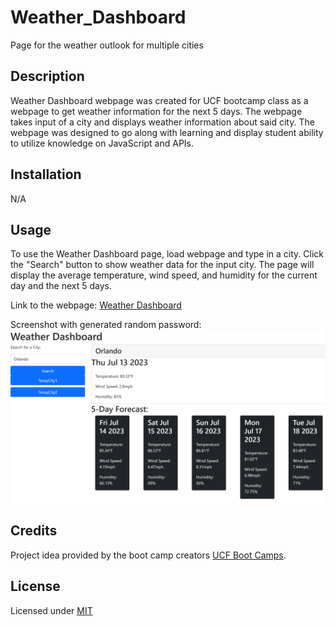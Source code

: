 # Weather_Dashboard
Page for the weather outlook for multiple cities


## Description

Weather Dashboard webpage was created for UCF bootcamp class as a webpage to get weather information for the next 5 days. The webpage takes input of a city and displays weather information about said city. The webpage was designed to go along with learning and display student ability to utilize knowledge on JavaScript and APIs.


## Installation

N/A


## Usage

To use the Weather Dashboard page, load webpage and type in a city. Click the "Search" button to show weather data for the input city. The page will display the average temperature, wind speed, and humidity for the current day and the next 5 days.

Link to the webpage: [Weather Dashboard](https://sienkc.github.io/Weather_Dashboard/)

Screenshot with generated random password:
![Screenshot of Webpage with city details shown](./assets/images/screenshot.png)

## Credits

Project idea provided by the boot camp creators [UCF Boot Camps](https://bootcamp.ce.ucf.edu/).


## License

Licensed under [MIT](LICENSE)
